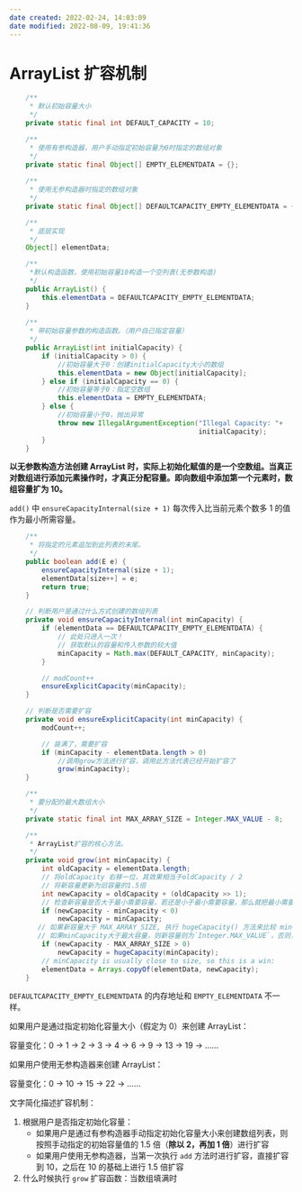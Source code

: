 ```yaml
---
date created: 2022-02-24, 14:03:09
date modified: 2022-08-09, 19:41:36
---
```


# ArrayList 扩容机制

```java
	/**
     * 默认初始容量大小
     */
    private static final int DEFAULT_CAPACITY = 10;

	/**
     * 使用有参构造器，用户手动指定初始容量为0时指定的数组对象
     */
	private static final Object[] EMPTY_ELEMENTDATA = {};
    
	/**
     * 使用无参构造器时指定的数组对象
     */
    private static final Object[] DEFAULTCAPACITY_EMPTY_ELEMENTDATA = {};

	/**
     * 底层实现
     */
	Object[] elementData;

    /**
     *默认构造函数，使用初始容量10构造一个空列表(无参数构造)
     */
    public ArrayList() {
        this.elementData = DEFAULTCAPACITY_EMPTY_ELEMENTDATA;
    }
    
    /**
     * 带初始容量参数的构造函数。（用户自己指定容量）
     */
    public ArrayList(int initialCapacity) {
        if (initialCapacity > 0) {
            //初始容量大于0：创建initialCapacity大小的数组
            this.elementData = new Object[initialCapacity];
        } else if (initialCapacity == 0) {
            //初始容量等于0：指定空数组
            this.elementData = EMPTY_ELEMENTDATA;
        } else {
            //初始容量小于0，抛出异常
            throw new IllegalArgumentException("Illegal Capacity: "+
                                               initialCapacity);
        }
    }
```

**以无参数构造方法创建 ArrayList 时，实际上初始化赋值的是一个空数组。当真正对数组进行添加元素操作时，才真正分配容量。即向数组中添加第一个元素时，数组容量扩为 10。**

`add()` 中 `ensureCapacityInternal(size + 1)` 每次传入比当前元素个数多 1 的值作为最小所需容量。

```java
	/**
     * 将指定的元素追加到此列表的末尾。 
     */
    public boolean add(E e) {
        ensureCapacityInternal(size + 1);
        elementData[size++] = e;
        return true;
    }

	// 判断用户是通过什么方式创建的数组列表
    private void ensureCapacityInternal(int minCapacity) {
        if (elementData == DEFAULTCAPACITY_EMPTY_ELEMENTDATA) {
            // 此处只进入一次！
            // 获取默认的容量和传入参数的较大值
            minCapacity = Math.max(DEFAULT_CAPACITY, minCapacity);
        }

        // modCount++
        ensureExplicitCapacity(minCapacity);
    }

	// 判断是否需要扩容
    private void ensureExplicitCapacity(int minCapacity) {
        modCount++;

        // 装满了，需要扩容
        if (minCapacity - elementData.length > 0)
            //调用grow方法进行扩容，调用此方法代表已经开始扩容了
            grow(minCapacity);
    }

	/**
     * 要分配的最大数组大小
     */
    private static final int MAX_ARRAY_SIZE = Integer.MAX_VALUE - 8;

    /**
     * ArrayList扩容的核心方法。
     */
    private void grow(int minCapacity) {
        int oldCapacity = elementData.length;
        // 将oldCapacity 右移一位，其效果相当于oldCapacity / 2
        // 将新容量更新为旧容量的1.5倍
        int newCapacity = oldCapacity + (oldCapacity >> 1);
        // 检查新容量是否大于最小需要容量，若还是小于最小需要容量，那么就把最小需要容量当作数组的新容量
        if (newCapacity - minCapacity < 0)
            newCapacity = minCapacity;
       // 如果新容量大于 MAX_ARRAY_SIZE, 执行 hugeCapacity() 方法来比较 minCapacity 和 MAX_ARRAY_SIZE
       // 如果minCapacity大于最大容量，则新容量则为`Integer.MAX_VALUE`，否则，新容量大小则为 MAX_ARRAY_SIZE 即为 `Integer.MAX_VALUE - 8`。
        if (newCapacity - MAX_ARRAY_SIZE > 0)
            newCapacity = hugeCapacity(minCapacity);
        // minCapacity is usually close to size, so this is a win:
        elementData = Arrays.copyOf(elementData, newCapacity);
    }
```

`DEFAULTCAPACITY_EMPTY_ELEMENTDATA` 的内存地址和 `EMPTY_ELEMENTDATA` 不一样。

如果用户是通过指定初始化容量大小（假定为 0）来创建 ArrayList：

容量变化：0 → 1 → 2 → 3 → 4 → 6 → 9 → 13 → 19 → ……

如果用户使用无参构造器来创建 ArrayList：

容量变化：0 → 10 → 15 → 22 → ……

文字简化描述扩容机制：

1. 根据用户是否指定初始化容量：
    - 如果用户是通过有参构造器手动指定初始化容量大小来创建数组列表，则按照手动指定的初始容量值的 1.5 倍（**除以 2，再加 1 倍**）进行扩容
    - 如果用户使用无参构造器，当第一次执行 `add` 方法时进行扩容，直接扩容到 10，之后在 10 的基础上进行 1.5 倍扩容
2. 什么时候执行 `grow` 扩容函数：当数组填满时
